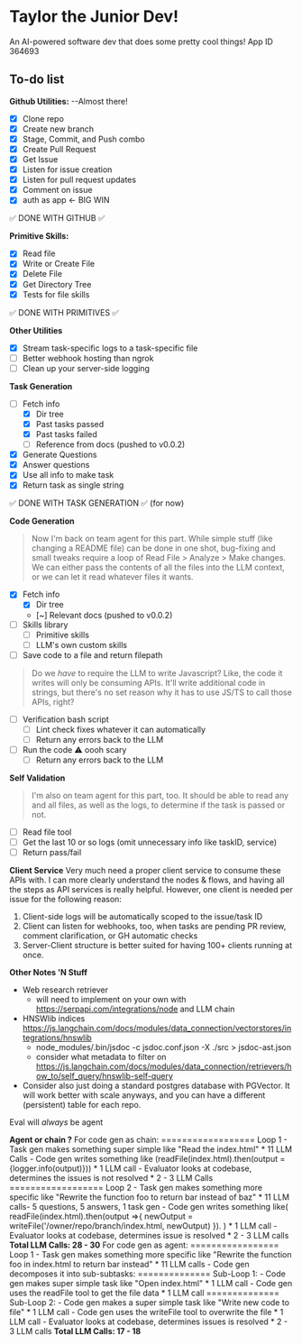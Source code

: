 # Taylor the Junior Dev!

An AI-powered software dev that does some pretty cool things!
App ID 364693

## To-do list
**Github Utilities:** --Almost there!
- [x] Clone repo
- [x] Create new branch
- [x] Stage, Commit, and Push combo
- [x] Create Pull Request
- [x] Get Issue
- [x] Listen for issue creation
- [x] Listen for pull request updates
- [x] Comment on issue
- [x] auth as app <- BIG WIN

✅ DONE WITH GITHUB ✅


**Primitive Skills:**
- [x] Read file
- [x] Write or Create File
- [x] Delete File
- [x] Get Directory Tree
- [x] Tests for file skills

✅ DONE WITH PRIMITIVES ✅

**Other Utilities**
- [x] Stream task-specific logs to a task-specific file
- [ ] Better webhook hosting than ngrok
- [ ] Clean up your server-side logging

**Task Generation**
- [ ] Fetch info
    - [x] Dir tree
    - [x] Past tasks passed
    - [x] Past tasks failed
    - [ ] Reference from docs (pushed to v0.0.2)
- [x] Generate Questions
- [x] Answer questions
- [x] Use all info to make task
- [x] Return task as single string

✅ DONE WITH TASK GENERATION ✅ (for now)

**Code Generation**
> Now I'm back on team agent for this part. While simple stuff (like changing a README file) can be done in one shot, bug-fixing and small tweaks require a loop of Read File > Analyze > Make changes. We can either pass the contents of all the files into the LLM context, or we can let it read whatever files it wants.
- [x] Fetch info
    - [x] Dir tree
    - [~] Relevant docs (pushed to v0.0.2)
- [ ] Skills library
    - [ ] Primitive skills
    - [ ] LLM's own custom skills
- [ ] Save code to a file and return filepath
> Do we _have_ to require the LLM to write Javascript? Like, the code it writes will only be consuming APIs. It'll write additional code in strings, but there's no set reason why it has to use JS/TS to call those APIs, right?
- [ ] Verification bash script
    - [ ] Lint check fixes whatever it can automatically
    - [ ] Return any errors back to the LLM
- [ ] Run the code ⚠️ oooh scary
    - [ ] Return any errors back to the LLM

**Self Validation**
> I'm also on team agent for this part, too. It should be able to read any and all files, as well as the logs, to determine if the task is passed or not.
- [ ] Read file tool
- [ ] Get the last 10 or so logs (omit unnecessary info like taskID, service)
- [ ] Return pass/fail

**Client Service**
Very much need a proper client service to consume these APIs with. I can more clearly understand the nodes & flows, and having all the steps as API services is really helpful. However, one client is needed per issue for the following reason:
1. Client-side logs will be automatically scoped to the issue/task ID
2. Client can listen for webhooks, too, when tasks are pending PR review, comment clarification, or GH automatic checks
3. Server-Client structure is better suited for having 100+ clients running at once.

**Other Notes 'N Stuff**
* Web research retriever
    - will need to implement on your own with https://serpapi.com/integrations/node and LLM chain
* HNSWlib indices https://js.langchain.com/docs/modules/data_connection/vectorstores/integrations/hnswlib
    - node_modules/.bin/jsdoc -c jsdoc.conf.json -X ./src > jsdoc-ast.json
    - consider what metadata to filter on https://js.langchain.com/docs/modules/data_connection/retrievers/how_to/self_query/hnswlib-self-query
* Consider also just doing a standard postgres database with PGVector. It will work better with scale anyways, and you can have a different (persistent) table for each repo. 

Eval will _always_ be agent

**Agent or chain ?**
For code gen as chain:
    ================== Loop 1
    - Task gen makes something super simple like "Read the index.html"
        * 11 LLM Calls
    - Code gen writes something like (readFile(index.html).then(output ={logger.info(output)}))
        * 1 LLM call
    - Evaluator looks at codebase, determines the issues is not resolved
        * 2 - 3 LLM Calls
    ================== Loop 2
    - Task gen makes something more specific like "Rewrite the function foo to return bar instead of baz" 
        * 11 LLM calls- 5 questions, 5 answers, 1 task gen
    - Code gen writes something like(
        readFile(index.html).then(output =>{
            newOutput = <text manipulations to replace the exact function>
            writeFile('/owner/repo/branch/index.html, newOutput)
        }).
    )
        * 1 LLM call
    - Evaluator looks at codebase, determines issue is resolved
        * 2 - 3 LLM calls
    **Total LLM Calls: 28 - 30**
For code gen as agent:
    ================= Loop 1
    - Task gen makes something more specific like "Rewrite the function foo in index.html to return bar instead"
        * 11 LLM calls
    - Code gen decomposes it into sub-subtasks:
        ============== Sub-Loop 1:
        - Code gen makes super simple task like "Open index.html"
            * 1 LLM call
        - Code gen uses the readFile tool to get the file data
            * 1 LLM call
        ============== Sub-Loop 2:
        - Code gen makes a super simple task like "Write new code to file"
            * 1 LLM call
        - Code gen uses the writeFile tool to overwrite the file
            * 1 LLM call
    - Evaluator looks at codebase, determines issues is resolved
        * 2 - 3 LLM calls
    **Total LLM Calls: 17 - 18**